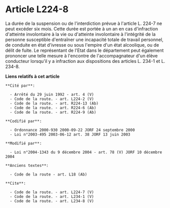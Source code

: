 # Article L224-8

La durée de la suspension ou de l'interdiction prévue à l'article L. 224-7 ne peut excéder six mois. Cette durée est portée à
un an en cas d'infraction d'atteinte involontaire à la vie ou d'atteinte involontaire à l'intégrité de la personne
susceptible d'entraîner une incapacité totale de travail personnel, de conduite en état d'ivresse ou sous l'empire d'un état
alcoolique, ou de délit de fuite. Le représentant de l'Etat dans le département peut également prononcer une telle mesure à
l'encontre de l'accompagnateur d'un élève conducteur lorsqu'il y a infraction aux dispositions des articles L. 234-1 et L.
234-8.

**Liens relatifs à cet article**

	**Cité par**:

	  - Arrêté du 29 juin 1992 - art. 4 (V)
	  - Code de la route. - art. L224-2 (V)
	  - Code de la route. - art. R224-13 (Ab)
	  - Code de la route. - art. R224-6 (Ab)
	  - Code de la route. - art. R224-9 (Ab)

	**Codifié par**:

	  - Ordonnance 2000-930 2000-09-22 JORF 24 septembre 2000
	  - Loi n°2003-495 2003-06-12 art. 38 JORF 13 juin 2003

	**Modifié par**:

	  - Loi n°2004-1343 du 9 décembre 2004 - art. 78 (V) JORF 10 décembre 2004

	**Anciens textes**:

	  - Code de la route - art. L18 (Ab)

	**Cite**:

	  - Code de la route. - art. L224-7 (V)
	  - Code de la route. - art. L234-1 (V)
	  - Code de la route. - art. L234-8 (V)
